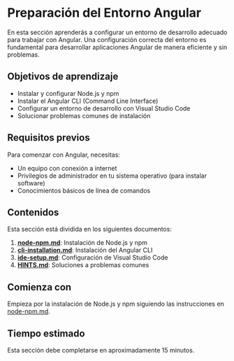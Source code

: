 # Preparación del Entorno Angular

En esta sección aprenderás a configurar un entorno de desarrollo adecuado para trabajar con Angular. Una configuración correcta del entorno es fundamental para desarrollar aplicaciones Angular de manera eficiente y sin problemas.

## Objetivos de aprendizaje

- Instalar y configurar Node.js y npm
- Instalar el Angular CLI (Command Line Interface)
- Configurar un entorno de desarrollo con Visual Studio Code
- Solucionar problemas comunes de instalación

## Requisitos previos

Para comenzar con Angular, necesitas:

- Un equipo con conexión a internet
- Privilegios de administrador en tu sistema operativo (para instalar software)
- Conocimientos básicos de línea de comandos

## Contenidos

Esta sección está dividida en los siguientes documentos:

1. **[node-npm.md](node-npm.md)**: Instalación de Node.js y npm
2. **[cli-installation.md](cli-installation.md)**: Instalación del Angular CLI
3. **[ide-setup.md](ide-setup.md)**: Configuración de Visual Studio Code
4. **[HINTS.md](HINTS.md)**: Soluciones a problemas comunes

## Comienza con

Empieza por la instalación de Node.js y npm siguiendo las instrucciones en [node-npm.md](node-npm.md).

## Tiempo estimado

Esta sección debe completarse en aproximadamente 15 minutos.

